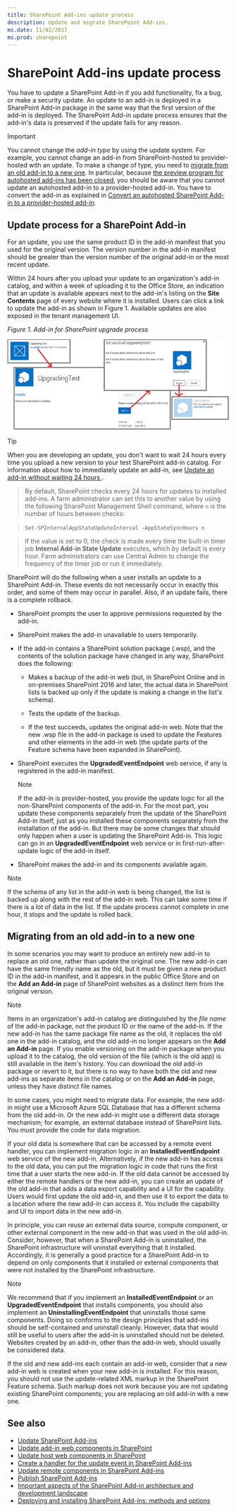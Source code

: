 ```yaml
---
title: SharePoint Add-ins update process
description: Update and migrate SharePoint Add-ins.
ms.date: 11/02/2017
ms.prod: sharepoint
---
```



# SharePoint Add-ins update process

You have to update a SharePoint Add-in if you add functionality, fix a bug, or make a security update. An update to an add-in is deployed in a SharePoint Add-in package in the same way that the first version of the add-in is deployed. The SharePoint Add-in update process ensures that the add-in's data is preserved if the update fails for any reason.
 
> [!IMPORTANT]
> You cannot change the *add-in type* by using the update system. For example, you cannot change an add-in from SharePoint-hosted to provider-hosted with an update. To make a change of type, you need to [migrate from an old add-in to a new one](#Major). In particular, because [the preview program for autohosted add-ins has been closed](http://blogs.office.com/2014/05/16/update-on-autohosted-apps-preview-program/), you should be aware that you cannot update an autohosted add-in to a provider-hosted add-in. You have to convert the add-in as explained in [Convert an autohosted SharePoint Add-in to a provider-hosted add-in](convert-an-autohosted-sharepoint-add-in-to-a-provider-hosted-add-in.md).

<a name="Minor"> </a>
## Update process for a SharePoint Add-in

For an update, you use the same product ID in the add-in manifest that you used for the original version. The version number in the add-in manifest should be greater than the version number of the original add-in or the most recent update.

Within 24 hours after you upload your update to an organization's add-in catalog, and within a week of uploading it to the Office Store, an indication that an update is available appears next to the add-in's listing on the **Site Contents** page of every website where it is installed. Users can click a link to update the add-in as shown in Figure 1. Available updates are also exposed in the tenant management UI.

*Figure 1. Add-in for SharePoint upgrade process*

![The UI steps for updating an app](../images/UpdatingApp_AppTileUpdateNotice.png)

> [!TIP]
> When you are developing an update, you don't want to wait 24 hours every time you upload a new version to your test SharePoint add-in catalog. For information about how to immediately update an add-in, see [Update an add-in without waiting 24 hours ](update-sharepoint-add-ins.md#ImmediateUpdateNotice). 

> By default, SharePoint checks every 24 hours for updates to installed add-ins. A farm administrator can set this to another value by using the following SharePoint Management Shell command, where `n` is the number of hours between checks: 

> `Set-SPInternalAppStateUpdateInterval -AppStateSyncHours n` 

> If the value is set to 0, the check is made every time the built-in timer job **Internal Add-in State Update** executes, which by default is every hour. Farm administrators can use Central Admin to change the frequency of the timer job or run it immediately.

SharePoint will do the following when a user installs an update to a SharePoint Add-in. These events do not necessarily occur in exactly this order, and some of them may occur in parallel. Also, if an update fails, there is a complete rollback.

- SharePoint prompts the user to approve permissions requested by the add-in.

- SharePoint makes the add-in unavailable to users temporarily.

- If the add-in contains a SharePoint solution package (.wsp), and the contents of the solution package have changed in any way, SharePoint does the following:
    
   - Makes a backup of the add-in web (but, in SharePoint Online and in on-premises SharePoint 2016 and later, the actual data in SharePoint lists is backed up only if the update is making a change in the list's schema).

   - Tests the update of the backup.

   - If the test succeeds, updates the original add-in web. Note that the new .wsp file in the add-in package is used to update the Features and other elements in the add-in web (the update parts of the Feature schema have been expanded in SharePoint).

- SharePoint executes the **UpgradedEventEndpoint** web service, if any is registered in the add-in manifest.
    
   > [!NOTE]
   > If the add-in is provider-hosted, you provide the update logic for all the non-SharePoint components of the add-in. For the most part, you update these components separately from the update of the SharePoint Add-in itself, just as you installed these components separately from the installation of the add-in. But there may be some changes that should only happen when a user is updating the SharePoint Add-in. This logic can go in an **UpgradedEventEndpoint** web service or in first-run-after-update logic of the add-in itself.

- SharePoint makes the add-in and its components available again.

> [!NOTE]
> If the schema of any list in the add-in web is being changed, the list is backed up along with the rest of the add-in web. This can take some time if there is a lot of data in the list. If the update process cannot complete in one hour, it stops and the update is rolled back.

<a name="Major"> </a>
## Migrating from an old add-in to a new one

In some scenarios you may want to produce an entirely new add-in to replace an old one, rather than update the original one. The new add-in can have the same friendly name as the old, but it must be given a new product ID in the add-in manifest, and it appears in the public Office Store and on the **Add an Add-in** page of SharePoint websites as a distinct item from the original version.
 
> [!NOTE]
> Items in an organization's add-in catalog are distinguished by the *file name* of the add-in package, not the product ID or the name of the add-in. If the new add-in has the same package file name as the old, it replaces the old one in the add-in catalog, and the old add-in no longer appears on the **Add an Add-in** page. If you enable versioning on the add-in package when you upload it to the catalog, the old version of the file (which is the old app) is still available in the item's history. You can download the old add-in package or revert to it, but there is no way to have both the old and new add-ins as separate items in the catalog or on the **Add an Add-in** page, unless they have distinct file names.

In some cases, you might need to migrate data. For example, the new add-in might use a Microsoft Azure SQL Database that has a different schema from the old add-in. Or the new add-in might use a different data storage mechanism; for example, an external database instead of SharePoint lists. You must provide the code for data migration.

If your old data is somewhere that can be accessed by a remote event handler, you can implement migration logic in an **InstalledEventEndpoint** web service of the new add-in. Alternatively, if the new add-in has access to the old data, you can put the migration logic in code that runs the first time that a user starts the new add-in. If the old data cannot be accessed by either the remote handlers or the new add-in, you can create an update of the old add-in that adds a data export capability and a UI for the capability. Users would first update the old add-in, and then use it to export the data to a location where the new add-in can access it. You include the capability and UI to import data in the new add-in.

In principle, you can reuse an external data source, compute component, or other external component in the new add-in that was used in the old add-in. Consider, however, that when a SharePoint Add-in is uninstalled, the SharePoint infrastructure will uninstall everything that it installed. Accordingly, it is generally a good practice for a SharePoint Add-in to depend on only components that it installed or external components that were not installed by the SharePoint infrastructure.
 
> [!NOTE]
> We recommend that if you implement an **InstalledEventEndpoint** or an **UpgradedEventEndpoint** that installs components, you should also implement an **UninstallingEventEndpoint** that uninstalls those same components. Doing so conforms to the design principles that add-ins should be self-contained and uninstall cleanly. However, data that would still be useful to users after the add-in is uninstalled should not be deleted. Websites created by an add-in, other than the add-in web, should usually be considered data.

If the old and new add-ins each contain an add-in web, consider that a new add-in web is created when your new add-in is installed. For this reason, you should not use the update-related XML markup in the SharePoint Feature schema. Such markup does not work because you are not updating existing SharePoint components; you are replacing an old add-in with a new one.

## See also
<a name="SP15appupgrade_addlresources"> </a>

-  [Update SharePoint Add-ins](update-sharepoint-add-ins.md)
-  [Update add-in web components in SharePoint](update-add-in-web-components-in-sharepoint.md)
-  [Update host web components in SharePoint](update-host-web-components-in-sharepoint.md)
-  [Create a handler for the update event in SharePoint Add-ins](create-a-handler-for-the-update-event-in-sharepoint-add-ins.md)
-  [Update remote components in SharePoint Add-ins](update-remote-components-in-sharepoint-add-ins.md)
-  [Publish SharePoint Add-ins](publish-sharepoint-add-ins.md)
-  [Important aspects of the SharePoint Add-in architecture and development landscape](important-aspects-of-the-sharepoint-add-in-architecture-and-development-landscap.md)
-  [Deploying and installing SharePoint Add-ins: methods and options](deploying-and-installing-sharepoint-add-ins-methods-and-options.md)

